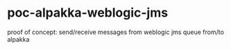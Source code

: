 # poc-alpakka-weblogic-jms
proof of concept: send/receive messages from weblogic jms queue from/to alpakka

